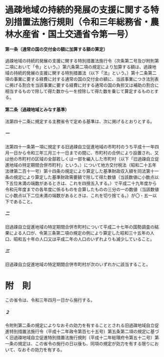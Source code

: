 # 過疎地域の持続的発展の支援に関する特別措置法施行規則（令和三年総務省・農林水産省・国土交通省令第一号）
#### 第一条（通常の国の交付金の額に加算する額の算定）
過疎地域の持続的発展の支援に関する特別措置法施行令（次条第二号及び附則第二項において「令」という。）第六条第二項の規定により加算する額は、過疎地域の持続的発展の支援に関する特別措置法（以下「法」という。）第十二条第二項の事業に要する経費に対する通常の国の交付金の額に、当該事業につき法別表に掲げる割合を当該事業に要する経費に対する通常の国の負担又は補助の割合に相当するもので除して得た数から一を控除して得た数を乗じて算定するものとする。
#### 第二条（過疎地域とみなす基準）
法第四十二条に規定する主務省令で定める基準は、次に掲げるとおりとする。
##### 一
法第四十一条第一項に規定する旧過疎自立促進地域の市町村のうち平成十一年四月一日から令和三年三月三十一日までの間に、市町村の合併により設置され、又は他の市町村の区域の全部若しくは一部を編入した市町村（以下「旧過疎自立促進地域の特定期間合併市町村」という。）について地方交付税法（昭和二十五年法律第二百十一号）第十四条の規定により算定した基準財政収入額を同法第十一条の規定により算定した基準財政需要額で除して得た数値（当該数値に小数点以下五位未満の端数があるときは、これを四捨五入する。）で平成二十九年度から令和元年度までの各年度に係るものを合算したものの三分の一の数値（当該数値に小数点以下二位未満の端数があるときは、これを切り捨てる。）が〇・五一以下であること。
##### 二
旧過疎自立促進地域の特定期間合併市町村について平成二十七年の国勢調査の結果による人口が、令第三条第二項の規定の例により算定した昭和三十五年の人口、昭和五十年の人口又は平成二年の人口のいずれよりも減少していること。
##### 三
旧過疎自立促進地域の特定期間合併市町村が次のいずれかに該当すること。
# 附　則
この省令は、令和三年四月一日から施行する。
##### ２
令附則第二条の規定によりなおその効力を有することとされる旧過疎地域自立促進特別措置法施行令（平成十二年政令第百七十五号）第五条第二項の規定に基づく旧過疎地域自立促進特別措置法施行規則（平成十二年総理府令第五十二号）第一条の規定は、この省令の施行の日以後も、同項の規定が効力を有する限りにおいて、なおその効力を有する。
